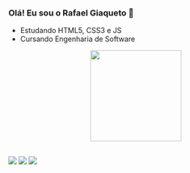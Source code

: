 ### Olá! Eu sou o Rafael Giaqueto 🖖

- Estudando HTML5, CSS3 e JS
- Cursando Engenharia de Software

<div align="center">
  <a href="https://github.com/rafaelgiaqueto">
  <img height="180em" src="https://github-readme-stats.vercel.app/api?username=rafaelgiaqueto&show_icons=true&theme=dark&include_all_commits=true&count_private=true"/>
</div>
  

  ##
  
  <div> 
  <a href="https://instagram.com/rafaelgiaqueto_" target="_blank"><img src="https://img.shields.io/badge/-Instagram-%23E4405F?style=for-the-badge&logo=instagram&logoColor=white" target="_blank"></a>
  <a href = "mailto:rafaelgiaqueto8@gmail.com"><img src="https://img.shields.io/badge/-Gmail-%23333?style=for-the-badge&logo=gmail&logoColor=white" target="_blank"></a>
  <a href="https://www.linkedin.com/in/rafael-giaqueto-gomes-a8635116b/" target="_blank"><img src="https://img.shields.io/badge/-LinkedIn-%230077B5?style=for-the-badge&logo=linkedin&logoColor=white" target="_blank"></a> 
 
 
</div>
